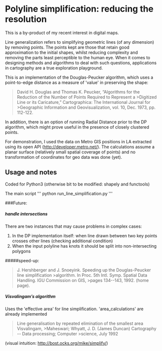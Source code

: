 # Polyline simplification: reducing the resolution

This is a by-product of my recent interest in digital maps.

Line generalization refers to simplifying geometric lines (of any dimension)
by removing points. The points kept are those that retain good approximation
to the initial shapes, whilst reducing complexity and removing the parts least perceptible to the human eye. When it comes to designing methods and algorithms to deal with such questions, applications in cartography are a true exploration playground.

This is an implementation of the Douglas-Peucker algorithm, which uses a point-to-edge distance as a measure of 'value' in preserving the shape:
>David H. Douglas and Thomas K. Peucker,
>“Algorithms for the Reduction of the Number of Points Required to Represent a >Digitized Line or its Caricature,” Cartographica: The International Journal for >Geographic Information and Geovisualization, vol. 10, Dec. 1973, pp. 112-122.

In addition, there is an option of running Radial Distance prior to the DP algorithm, which might prove useful in the presence of closely clustered points.

For demonstration, I used the data on Metro GIS positions in LA extracted using its open API (http://developer.metro.net/). The calculations assume a planar surface (relatively small spatial coverage of points) and no transformation of coordinates for geo data was done (yet).

## Usage and notes
Coded for Python3 (otherwise bit to be modified: shapely and functools)

The main script
'''
python run_line_simplification.py
'''

###Future:
##### handle intersections
There are two instances that may cause problems in complex cases:
1. In the DP implementation itself: when line drawn between two key points crosses other lines (checking additional condition)
2. When the input polyline has knots it should be split into non-intersecting
polygons

#####speed-up:
>J. Hershberger and J. Snoeyink. Speeding up the Douglas-Peucker line simplification >algorithm. In Proc. 5th Intl. Symp. Spatial Data Handling. IGU Commission on GIS, >pages 134--143, 1992. (home page).

##### Visvalingam’s algorithm
Uses the 'effective area' for line simplification. 'area_calculations' are already implemented
>Line generalisation by repeated elimination of the smallest area Visvalingam, >Maheswari; Whyatt, J. D. (James Duncan) Cartography -- Data processing; Computer >science, July 1992

(visual intuition: http://bost.ocks.org/mike/simplify/)

